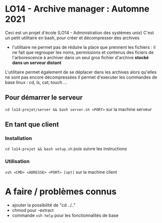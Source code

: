 # LO14 - Archive manager : Automne 2021
Ceci est un projet d'école (LO14 - Administration des systèmes unix)
C'est un petit utilitaire en bash, pour créer et décompresser des archives  
- l'utilitaire ne permet pas de réduire la place que prennent les fichiers : il ne fait que regrouper les noms, permissions et contenus des ficiers de l'arborescence à archiver dans un seul gros fichier d'archive <b>stocké dans un serveur distant</b>

L'utilitaire permet également de se déplacer dans les archives alors qu'elles ne sont pas encore décompressées
Il permet d'executer les commandes de base linux : cd, ls, cat, touch ...

## Pour démarrer le serveur
`cd lo14-projet/server && bash server.sh <PORT>` sur la machine serveur
## En tant que client
### Installation
`cd lo14-projet && bash setup.sh` puis suivre les instructions
### Utilisation
`vsh <CMD> <ADRESSE> <PORT> [opt]` sur la machine client

# A faire / problèmes connus
 - ajouter la possibilité de  "cd ../.."
 - chmod pour -extract
 - commande `vsh help` pour les fonctionnalités de base
